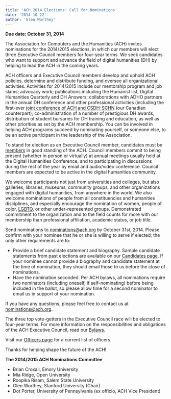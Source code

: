 ```yaml
---
title: 'ACH 2014 Elections: Call for Nominations'
date: '2014-10-22'
author: 'Glen Worthey'
---
```

**Due date: October 31, 2014**

The Association for Computers and the Humanities (ACH) invites nominations for the 2014/2015 elections, in which our members will elect three Executive Council members for four-year terms. We seek candidates who want to support and advance the field of digital humanities (DH) by helping to lead the ACH in the coming years.

ACH officers and Executive Council members develop and uphold ACH policies, determine and distribute funding, and oversee all organizational activities. Activities for 2014/2015 include our mentorship program and job slams; advocacy work; publications including the Humanist list, Digital Humanities Quarterly and DH Answers; collaborations with ADHO partners in the annual DH conference and other professional activities (including the first-ever [joint conference of ACH and CSDH-SCHN](/news/2014/10/joint-ach-canadian-dh-conference-2015/) (our Canadian counterpart); co-administration of a number of prestigious DH awards, distribution of student bursaries for DH training and education, as well as other priorities as set by the ACH membership. You can be involved in helping ACH programs succeed by nominating yourself, or someone else, to be an active participant in the leadership of the Association.

To stand for election as an Executive Council member, candidates must be [members](https://members.ach.org/) in good standing of the ACH. Council members commit to being present (whether in person or virtually) at annual meetings usually held at the Digital Humanities Conference, and to participating in discussions during the rest of the year by email and audio/video conference. Council members are expected to be active in the digital humanities community.

We welcome participants not just from universities and colleges, but also galleries, libraries, museums, community groups, and other organizations engaged with digital humanities, from anywhere in the world. We also welcome nominations of people from all constituencies and humanities disciplines, and especially encourage the nomination of women, people of color, <abbr title="Lesbian, Gay, Bisexual, Transgender, Queer">LGBTQ</abbr>, or other under-represented groups. Demonstrated commitment to the organization and to the field counts for more with our membership than professional affiliation, academic status, or job title.

Send nominations to[ nominations@ach.org](mailto:nominations@ach.org) by October 31st, 2014. Please confirm with your nominee that he or she is willing to serve if elected; the only other requirements are to:

- Provide a brief candidate statement and biography. Sample candidate statements from past elections are available on our [Candidates page](/news/2011/12/elections-candidates/). If your nominee cannot provide a biography and candidate statement at the time of nomination, they should email those to us before the close of nominations.
- Have the nomination seconded. Per ACH bylaws, all nominations require two nominators (including oneself, if self-nominating) before being included in the ballot, so please allow time for a second nominator to email us in support of your nomination.

If you have any questions, please feel free to contact us at [nominations@ach.org](mailto:nominations@ach.org).

The three top vote-getters in the Executive Council race will be elected to four-year terms. For more information on the responsibilities and obligations of the ACH Executive Council, read our [Bylaws](/about/constitution).

Visit our [Officers page](/about/officers) for a current list of officers.

Thanks for helping shape the future of the ACH!

**The 2014/2015 ACH Nominations Committee**

- Brian Croxall, Emory University
- Mia Ridge, Open University
- Roopika Risam, Salem State University
- Glen Worthey, Stanford University (Chair)
- Dot Porter, University of Pennsylvania (ex officio, ACH Vice President)